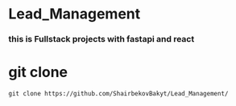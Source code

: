 # Lead_Management 
### this is Fullstack projects with fastapi and react

# git clone
```
git clone https://github.com/ShairbekovBakyt/Lead_Management/
```
